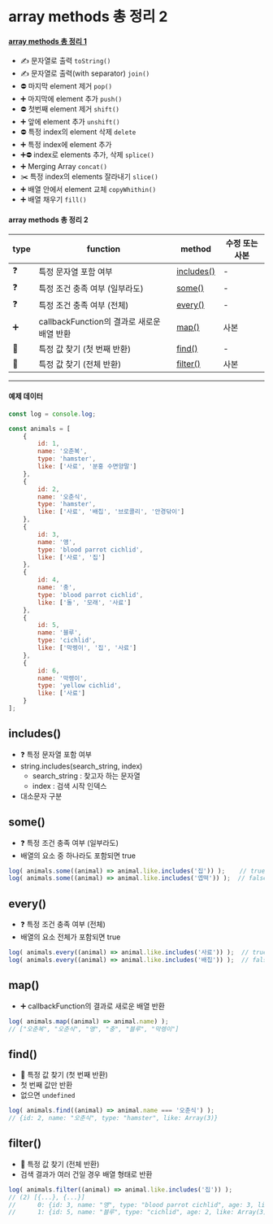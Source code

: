 # array methods 총 정리 2
#### [array methods 총 정리 1]([20201216]_array_methods.md)
- ✍️ 문자열로 출력 `toString()`
- ✍️ 문자열로 출력(with separator) `join()`
- ⛔️ 마지막 element 제거 `pop()`
- ➕ 마지막에 element 추가 `push()`
- ⛔️ 첫번째 element 제거 `shift()`
- ➕ 앞에 element 추가 `unshift()`
- ⛔️ 특정 index의 element 삭제 `delete`
- ➕ 특정 index에 element 추가
- ➕⛔ index로 elements 추가, 삭제 `splice()`
- ➕ Merging Array `concat()`
- ✂️ 특정 index의 elements 잘라내기 `slice()`
- ➕ 배열 안에서 element 교체 `copyWhithin()`
- ➕ 배열 채우기 `fill()`
    
#### array methods 총 정리 2
type | function | method | 수정 또는 사본
--- | --- | --- | ---
❓ | 특정 문자열 포함 여부 | [includes()](#includes) | -
❓ | 특정 조건 충족 여부 (일부라도) | [some()](#some) | -
❓ | 특정 조건 충족 여부 (전체) | [every()](#every) | -
➕ | callbackFunction의 결과로 새로운 배열 반환 | [map()](#map) | 사본
🔎 | 특정 값 찾기 (첫 번째 반환) | [find()](#find) | -
🔎 | 특정 값 찾기 (전체 반환) | [filter()](#filter) | 사본

---

#### 예제 데이터
```javascript
const log = console.log;

const animals = [
    {
    	id: 1,
    	name: '오춘복',
    	type: 'hamster',
    	like: ['사료', '분홍 수면양말']
    },
    {
    	id: 2,
    	name: '오춘식',
    	type: 'hamster',
    	like: ['사료', '배칩', '브로콜리', '안경닦이']
    },
    {
    	id: 3,
    	name: '앵',
    	type: 'blood parrot cichlid',
    	like: ['사료', '집']
    },
    {
    	id: 4,
    	name: '충',
    	type: 'blood parrot cichlid',
    	like: ['돌', '모래', '사료']
    },
    {
    	id: 5,
    	name: '블루',
    	type: 'cichlid',
    	like: ['막렝이', '집', '사료']
    },
    {
    	id: 6,
    	name: '막렝이',
    	type: 'yellow cichlid',
    	like: ['사료']
    }
];
```

## includes()
- ❓ 특정 문자열 포함 여부
- string.includes(search_string, index)
    - search_string : 찾고자 하는 문자열
    - index : 검색 시작 인덱스
- 대소문자 구분

## some()
- ❓ 특정 조건 충족 여부 (일부라도)
- 배열의 요소 중 하나라도 포함되면 true
```javascript
log( animals.some((animal) => animal.like.includes('집')) );    // true
log( animals.some((animal) => animal.like.includes('엽떡')) );  // false
```

## every()
- ❓ 특정 조건 충족 여부 (전체)
- 배열의 요소 전체가 포함되면 true
```javascript
log( animals.every((animal) => animal.like.includes('사료')) );  // true
log( animals.every((animal) => animal.like.includes('배칩')) );  // false
```

## map()
- ➕ callbackFunction의 결과로 새로운 배열 반환
```javascript
log( animals.map((animal) => animal.name) );
// ["오춘복", "오춘식", "앵", "충", "블루", "막렝이"]
```

## find()
- 🔎 특정 값 찾기 (첫 번째 반환)
- 첫 번째 값만 반환
- 없으면 `undefined`
```javascript
log( animals.find((animal) => animal.name === '오춘식') );  
// {id: 2, name: "오춘식", type: "hamster", like: Array(3)}
```

## filter()
- 🔎 특정 값 찾기 (전체 반환)
- 검색 결과가 여러 건일 경우 배열 형태로 반환
```javascript
log( animals.filter((animal) => animal.like.includes('집')) );
// (2) [{...}, {...}]
//      0: {id: 3, name: "앵", type: "blood parrot cichlid", age: 3, like: Array(2)}
//      1: {id: 5, name: "블루", type: "cichlid", age: 2, like: Array(3)}
```
